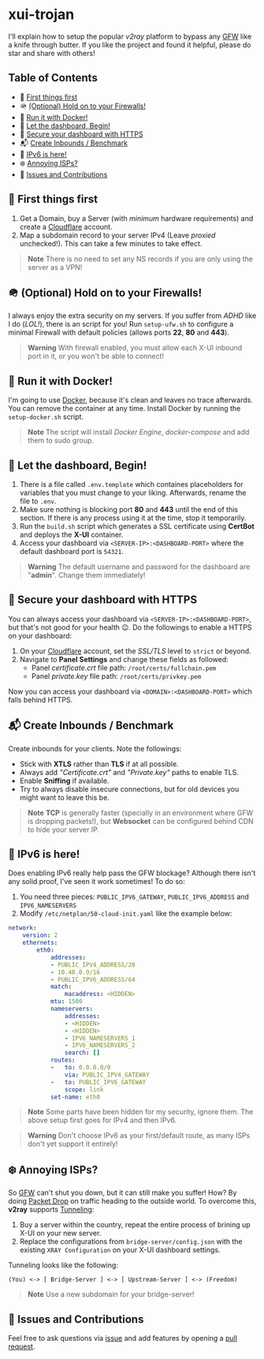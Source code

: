 # xui-trojan
I'll explain how to setup the popular *v2ray* platform to bypass any [GFW](https://en.wikipedia.org/wiki/Great_Firewall) like a knife through butter. If you like the project and found it helpful, please do star and share with others!

## Table of Contents
- 💫 [First things first](https://github.com/keivanipchihagh/x-ui#-first-things-first)
- 🪖 [(Optional) Hold on to your Firewalls!](https://github.com/keivanipchihagh/x-ui#-optional-hold-on-to-your-firewalls)
- 🐳 [Run it with Docker!](https://github.com/keivanipchihagh/x-ui#-run-it-with-docker)
- 🚀 [Let the dashboard, Begin!](https://github.com/keivanipchihagh/x-ui#-let-the-dashboard-begin)
- 🔐 [Secure your dashboard with HTTPS](https://github.com/keivanipchihagh/x-ui#-secure-your-dashboard-with-https)
- 📬 [Create Inbounds / Benchmark](https://github.com/keivanipchihagh/x-ui#-create-inbounds--benchmark)
- 👻 [IPv6 is here!](https://github.com/keivanipchihagh/x-ui#-ipv6-is-here)
- ❄️ [Annoying ISPs?](https://github.com/keivanipchihagh/x-ui#-annoying-isps)
- 🤝 [Issues and Contributions](https://github.com/keivanipchihagh/x-ui#-issues-and-contributions)

## 💫 First things first
1. Get a Domain, buy a Server (with *minimum* hardware requirements) and create a [Cloudflare](https://cloudflare.com/) account.
2. Map a subdomain record to your server IPv4 (Leave *proxied* unchecked!). This can take a few minutes to take effect.

> **Note**
> There is no need to set any NS records if you are only using the server as a VPN!

## 🪖 (Optional) Hold on to your Firewalls!
I always enjoy the extra security on my servers. If you suffer from *ADHD* like I do (*LOL!*), there is an script for you! Run `setup-ufw.sh` to configure a minimal Firewall with default policies (allows ports **22**, **80** and **443**).

> **Warning**
> With firewall enabled, you must allow each X-UI inbound port in it, or you won't be able to connect!

## 🐳 Run it with Docker! 
I'm going to use [Docker](https://www.docker.com/), because it's clean and leaves no trace afterwards. You can remove the container at any time. Install Docker by running the `setup-docker.sh` script.

> **Note**
> The script will install *Docker Engine*, *docker-compose* and add them to sudo group.

## 🚀 Let the dashboard, Begin!
1. There is a file called `.env.template` which containes placeholders for variables that you must change to your liking. Afterwards, rename the file to `.env`.
2. Make sure nothing is blocking port **80** and **443** until the end of this section. If there is any process using it at the time, stop it temporarily.
3. Run the `build.sh` script which generates a SSL certificate using **CertBot** and deploys the **X-UI** container.
4. Access your dashboard via `<SERVER-IP>:<DASHBOARD-PORT>` where the default dashboard port is `54321`.

> **Warning**
> The default username and password for the dashboard are "**admin**". Change them immediately!

## 🔐 Secure your dashboard with HTTPS
You can always access your dashboard via `<SERVER-IP>:<DASHBOARD-PORT>`, but that's not good for your health 😉. Do the followings to enable a HTTPS on your dashboard:
1. On your [Cloudflare](https://cloudflare.com/) account, set the *SSL/TLS* level to `strict` or beyond.
2. Navigate to **Panel Settings** and change these fields as followed:
    - Panel *certificate.crt* file path: `/root/certs/fullchain.pem`
    - Panel *private.key* file path: `/root/certs/privkey.pem`

Now you can access your dashboard via `<DOMAIN>:<DASHBOARD-PORT>` which falls behind HTTPS.

## 📬 Create Inbounds / Benchmark
Create inbounds for your clients. Note the followings:
- Stick with **XTLS** rather than **TLS** if at all possible.
- Always add *"Certificate.crt"* and *"Private.key"* paths to enable TLS.
- Enable **Sniffing** if available.
- Try to always disable insecure connections, but for old devices you might want to leave this be.

> **Note**
> **TCP** is generally faster (specially in an environment where GFW is dropping packets!), but **Websocket** can be configured behind CDN to hide your server IP.

## 👻 IPv6 is here!
Does enabling IPv6 really help pass the GFW blockage? Although there isn't any solid proof, I've seen it work sometimes! To do so:
1. You need three pieces: `PUBLIC_IPV6_GATEWAY`, `PUBLIC_IPV6_ADDRESS` and `IPV6_NAMESERVERS`
2. Modify `/etc/netplan/50-cloud-init.yaml` like the example below:
```yaml
network:
    version: 2
    ethernets:
        eth0:
            addresses:
            - PUBLIC_IPV4_ADDRESS/20
            - 10.48.0.9/16
            - PUBLIC_IPV6_ADDRESS/64
            match:
                macaddress: <HIDDEN>
            mtu: 1500
            nameservers:
                addresses:
                - <HIDDEN>
                - <HIDDEN>
                - IPV6_NAMESERVERS_1
                - IPV6_NAMESERVERS_2
                search: []
            routes:
            -   to: 0.0.0.0/0
                via: PUBLIC_IPV4_GATEWAY
            -   to: PUBLIC_IPV6_GATEWAY
                scope: link
            set-name: eth0
```

> **Note**
> Some parts have been hidden for my security, ignore them. The above setup first goes for IPv4 and then IPv6.

> **Warning**
> Don't choose IPv6 as your first/default route, as many ISPs don't yet support it entirely!

## ❄️ Annoying ISPs?
So [GFW](https://en.wikipedia.org/wiki/Great_Firewall) can't shut you down, but it can still make you suffer! How? By doing [Packet Drop](https://geneva.cs.umd.edu/posts/fully-encrypted-traffic/en/) on traffic heading to the outside world. To overcome this, **v2ray** supports [Tunneling](https://traefik.io/glossary/network-tunneling/):
1. Buy a server within the country, repeat the entire process of brining up X-UI on your new server.
2. Replace the configurations from `bridge-server/config.json` with the existing `XRAY Configuration` on your X-UI dashboard settings.

Tunneling looks like the following:
```
(You) <-> [ Bridge-Server ] <-> [ Upstream-Server ] <-> (Freedom)
```

> **Note**
> Use a new subdomain for your bridge-server!

## 🤝 Issues and Contributions
Feel free to ask questions via [issue](https://github.com/keivanipchihagh/xui-trojan/issues/new) and add features by opening a [pull request](https://github.com/keivanipchihagh/xui-trojan/pulls).
